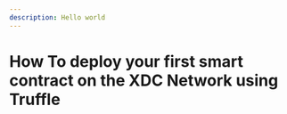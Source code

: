 ```yaml
---
description: Hello world
---
```


# How To deploy your first smart contract on the XDC Network using Truffle

